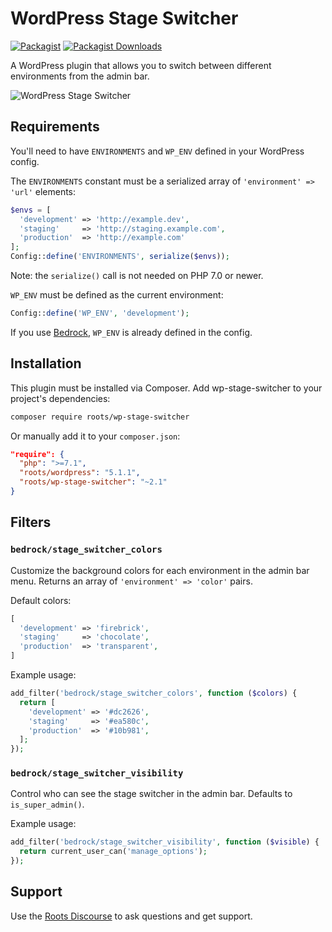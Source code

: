 # WordPress Stage Switcher
[![Packagist](https://img.shields.io/packagist/v/roots/wp-stage-switcher.svg?style=flat-square)](https://packagist.org/packages/roots/wp-stage-switcher)
[![Packagist Downloads](https://img.shields.io/packagist/dt/roots/wp-stage-switcher.svg?style=flat-square)](https://packagist.org/packages/roots/wp-stage-switcher)

A WordPress plugin that allows you to switch between different environments from the admin bar.

![WordPress Stage Switcher](https://cdn.roots.io/app/uploads/plugin-stage-switcher.png)

## Requirements

You'll need to have `ENVIRONMENTS` and `WP_ENV` defined in your WordPress config.

The `ENVIRONMENTS` constant must be a serialized array of `'environment' => 'url'` elements:

```php
$envs = [
  'development' => 'http://example.dev',
  'staging'     => 'http://staging.example.com',
  'production'  => 'http://example.com'
];
Config::define('ENVIRONMENTS', serialize($envs));
```

Note: the `serialize()` call is not needed on PHP 7.0 or newer.

`WP_ENV` must be defined as the current environment:

```php
Config::define('WP_ENV', 'development');
```

If you use [Bedrock](https://github.com/roots/bedrock), `WP_ENV` is already defined in the config.

## Installation

This plugin must be installed via Composer. Add wp-stage-switcher to your project's dependencies:

```sh
composer require roots/wp-stage-switcher
```

Or manually add it to your `composer.json`:

```json
"require": {
  "php": ">=7.1",
  "roots/wordpress": "5.1.1",
  "roots/wp-stage-switcher": "~2.1"
}
```

## Filters

### `bedrock/stage_switcher_colors`

Customize the background colors for each environment in the admin bar menu. Returns an array of `'environment' => 'color'` pairs.

Default colors:
```php
[
  'development' => 'firebrick',
  'staging'     => 'chocolate',
  'production'  => 'transparent',
]
```

Example usage:
```php
add_filter('bedrock/stage_switcher_colors', function ($colors) {
  return [
    'development' => '#dc2626',
    'staging'     => '#ea580c',
    'production'  => '#10b981',
  ];
});
```

### `bedrock/stage_switcher_visibility`

Control who can see the stage switcher in the admin bar. Defaults to `is_super_admin()`.

Example usage:
```php
add_filter('bedrock/stage_switcher_visibility', function ($visible) {
  return current_user_can('manage_options');
});
```

## Support

Use the [Roots Discourse](http://discourse.roots.io/) to ask questions and get support.
